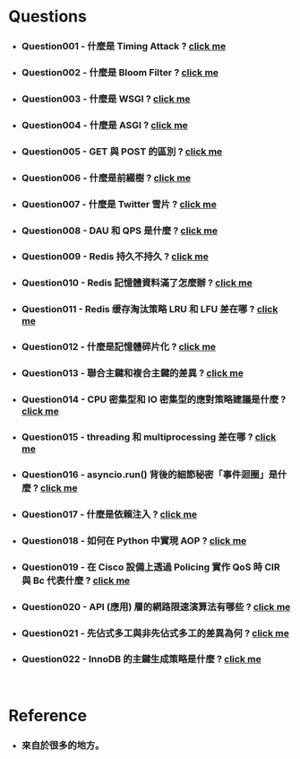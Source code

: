 Questions
=====
* ### Question001 - 什麼是 Timing Attack ? [click me](https://gitlab.com/ChiangWei/main/-/tree/master/Questions/Question001)
* ### Question002 - 什麼是 Bloom Filter ? [click me](https://gitlab.com/ChiangWei/main/-/tree/master/Questions/Question002)
* ### Question003 - 什麼是 WSGI ? [click me](https://gitlab.com/ChiangWei/main/-/tree/master/Questions/Question003)
* ### Question004 - 什麼是 ASGI ? [click me](https://gitlab.com/ChiangWei/main/-/tree/master/Questions/Question004)
* ### Question005 - GET 與 POST 的區別 ? [click me](https://gitlab.com/ChiangWei/main/-/tree/master/Questions/Question005)
* ### Question006 - 什麼是前綴樹 ? [click me](https://gitlab.com/ChiangWei/main/-/tree/master/Questions/Question006)
* ### Question007 - 什麼是 Twitter 雪片 ? [click me](https://gitlab.com/ChiangWei/main/-/tree/master/Questions/Question007)
* ### Question008 - DAU 和 QPS 是什麼 ? [click me](https://gitlab.com/ChiangWei/main/-/tree/master/Questions/Question008)
* ### Question009 - Redis 持久不持久 ? [click me](https://gitlab.com/ChiangWei/main/-/tree/master/Questions/Question009)
* ### Question010 - Redis 記憶體資料滿了怎麼辦 ? [click me](https://gitlab.com/ChiangWei/main/-/tree/master/Questions/Question010)
* ### Question011 - Redis 缓存淘汰策略 LRU 和 LFU 差在哪 ? [click me](https://gitlab.com/ChiangWei/main/-/tree/master/Questions/Question011)
* ### Question012 - 什麼是記憶體碎片化 ? [click me](https://gitlab.com/ChiangWei/main/-/tree/master/Questions/Question012)
* ### Question013 - 聯合主鍵和複合主鍵的差異 ? [click me](https://gitlab.com/ChiangWei/main/-/tree/master/Questions/Question013)
* ### Question014 - CPU 密集型和 IO 密集型的應對策略建議是什麼 ? [click me](https://gitlab.com/ChiangWei/main/-/tree/master/Questions/Question014)
* ### Question015 - threading 和 multiprocessing 差在哪 ? [click me](https://gitlab.com/ChiangWei/main/-/tree/master/Questions/Question015)
* ### Question016 - asyncio.run() 背後的細節秘密「事件迴圈」是什麼 ? [click me](https://gitlab.com/ChiangWei/main/-/tree/master/Questions/Question016)
* ### Question017 - 什麼是依賴注入 ? [click me](https://gitlab.com/ChiangWei/main/-/tree/master/Questions/Question017)
* ### Question018 - 如何在 Python 中實現 AOP ? [click me](https://gitlab.com/ChiangWei/main/-/tree/master/Questions/Question018)
* ### Question019 - 在 Cisco 設備上透過 Policing 實作 QoS 時 CIR 與 Bc 代表什麼 ? [click me](https://gitlab.com/ChiangWei/main/-/tree/master/Questions/Question019)
* ### Question020 - API (應用) 層的網路限速演算法有哪些 ? [click me](https://gitlab.com/ChiangWei/main/-/tree/master/Questions/Question020)
* ### Question021 - 先佔式多工與非先佔式多工的差異為何 ? [click me](https://gitlab.com/ChiangWei/main/-/tree/master/Questions/Question021)
* ### Question022 - InnoDB 的主鍵生成策略是什麼 ? [click me](https://gitlab.com/ChiangWei/main/-/tree/master/Questions/Question022)
<br />

Reference
=====
* ### 來自於很多的地方。
<br />
